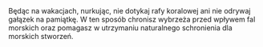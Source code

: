 ---
layout: nothing
categories: Woda
tags: tip
body: Będąc na wakacjach, nurkując, nie dotykaj rafy koralowej ani nie odrywaj gałązek na pamiątkę. W ten sposób chronisz wybrzeża przed wpływem fal morskich oraz pomagasz w utrzymaniu naturalnego schronienia dla morskich stworzeń.
---